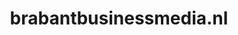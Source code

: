 ---
layout: post
title:  "brabantbusinessmedia.nl"
internal_url:  "/data/brabantbusinessmedia.nl.html"
categories: dutchgov
---